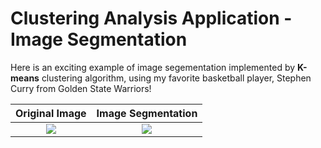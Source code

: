 # Clustering Analysis Application - Image Segmentation

Here is an exciting example of image segementation implemented by **K-means** clustering algorithm, using my favorite basketball player, Stephen Curry from Golden State Warriors!

Original Image            |  Image Segmentation
:-------------------------:|:-------------------------:
![](https://github.com/yuhaoyin/UCLA-W20-ECE219-LargeScaleDataMining/blob/master/project2-clustering/stephen_curry.jpg)  |  ![](https://github.com/yuhaoyin/UCLA-W20-ECE219-LargeScaleDataMining/blob/master/project2-clustering/stephen_curry_seg.png)
